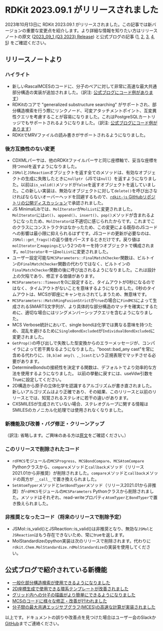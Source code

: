 # RDKit 2023.09.1 がリリースされました
2023年10月13日に RDKit 2023.09.1 がリリースされました。この記事では新バージョンの重要な変更点を紹介します。より詳細な情報を知りたい方はリリースノートの原文 ([2023_09_1 (Q3 2023) Release](https://github.com/rdkit/rdkit/releases/tag/Release_2023_09_1)) と公式ブログの記事 ([1](https://greglandrum.github.io/rdkit-blog/posts/2023-10-17-release-new-stuff-1.html), [2](https://greglandrum.github.io/rdkit-blog/posts/2023-10-21-2d-molecular-templates.html), [3](https://greglandrum.github.io/rdkit-blog/posts/2023-10-25-molsmatrixtogridimage.html), [4](https://greglandrum.github.io/rdkit-blog/posts/2023-10-27-mcswhatsnew.html), [5](https://greglandrum.github.io/rdkit-blog/posts/2023-11-08-introducingrascalmces.html)) をご確認ください。

## リリースノートより
### ハイライト
- 新しいRascalMCESのコードに、分子のペアに対して非常に高速な最大共通部分構造の実装が追加されました。（訳注: [公式ブログにコード例があります](https://greglandrum.github.io/rdkit-blog/posts/2023-11-08-introducingrascalmces.html)）
- RDKitのコアで "generalized substructure searching" がサポートされ、部分構造検索を行う際にリンクノード、可変アタッチメントポイント、互変異性クエリを考慮することが容易になりました。これはPostgreSQLカートリッジでもサポートされるようになりました。（訳注: [公式ブログにコード例があります](https://greglandrum.github.io/rdkit-blog/posts/2023-10-17-release-new-stuff-1.html)）
- RDKitでMRVファイルの読み書きがサポートされるようになりました。

### 後方互換性のない変更
- CDXMLパーサは、他のRDKitファイルパーサと同じ座標軸で、妥当な座標を持つmolを返すようになりました。
- `JSMol`と`JSReaction`オブジェクトを返す全てのメソッドは、有効なオブジェクトの生成に失敗したときに`nullptr`（JSでは`null`）を返すようになりました。以前は`is_valid()`メソッドが`false`を返すオブジェクトを返していました。この新しい実装は、無効なオブジェクトに対して`delete()`を呼び出さなければならないオーバーヘッドを回避するもので、[`rdkit-js` GitHubリポジトリの公開ディスカッション](https://github.com/rdkit/rdkit-js/discussions/336)で承認されました。
- JS MinimalLibでは、`MolIterator`が`MolList`に変更されました。`MolIterator`には`at()`、`append()`、`insert()`、`pop()`メソッドが含まれるようになったため、`MolIterator`は不適切に感じられたからです。これまでこのクラスにコンストラクタはなかったため、この変更による既存のJSコードへの影響は最小限に抑えられるはずです。JSコードの更新が必要なのは、`JSMol::get_frags()`の返り値をパースするときだけです。戻り値は`molIterator`と`mappings`という2つのキーを持つオブジェクトで構成されます。`molIterator`キーは`molList`に変更されました。
- ユーザー設定可能な`MCSParameters::FinalMatchChecker`関数は、ビルトインの`FinalMatchChecker`関数の代わりではなく、ビルトインの`FinalMatchChecker`関数の後に呼び出されるようになりました。これは設計上の欠陥であり、修正する価値があります。
- `MCSParameters::Timeout`を0に設定すると、タイムアウトが0秒になるのではなく、タイムアウトがないことを意味するようになりました。0秒のタイムアウトは、MCSが即座にキャンセルされてしまうため、無意味です。
- `MCSParameters::MatchRingFusionStrict`が`true`の場合に`FindMCS`によって生成されるSMARTS文字列が、より具体的な部分構造のマッチを確実にするために、適切な場合にはリングメンバーシップクエリを含むようになりました。
- MCS Verbose統計において、single bondは化学では異なる意味を持つため、混乱を避けるために`SingleBondExcluded`が`IndividualBondExcluded`に変更されました。
- `GetProp()`の呼び出しで失敗した型変換からのエラーメッセージが、コンパイラによって若干異なるようになりました。"boost::bad_any cast"を常に含める代わりに、`[B,b]ad any[\ ,_]cast`という正規表現でマッチさせる必要があります。
- DetermineBondsの接続性を決定する関数は、デフォルトでより効率的な方法を使用するようになりました。 以前の挙動に戻すには、useVdw引数をTrueに設定してください。
- 2D構造から原子の立体化学を認識するアルゴリズムが書き直されました。 新しいアルゴリズムはより正確であり、その結果、このリリースと以前のリリースとでは、知覚されるステレオに若干の違いがあります。
- CXSMILESが生成されていない場合、ステレオグループに関する情報はSMILESのカノニカル化処理では使用されなくなりました。

### 新機能及び改善・バグ修正・クリーンアップ
（訳注: 省略します。ご興味のある方は[原文](https://github.com/rdkit/rdkit/releases/tag/Release_2023_09_1)をご確認ください。）

### このリリースで削除されたコード
- `rdFMCS`モジュールの`MCSProgress`、`MCSBondCompare`、`MCSAtomCompare` Pythonクラスから、`compare`メソッドと`callback`メソッド（リリース2021.01から非推奨）が削除されました。`compare`メソッドと`callback`メソッドの両方が `__call__`で置き換えられました。
- `SetAtomTyper`メソッドと`SetBondTyper`メソッド（リリース2021.01から非推奨）が`rdFMCS`モジュールの`MCSParameters` Pythonクラスから削除されました。メソッドはそれぞれ、read-writeプロパティ`AtomTyper`と`BondTyper`で置き換えられました。

### 非推奨となったコード（将来のリリースで削除予定）
- JSMol::is_valid()とJSReaction::is_valid()は非推奨となり、無効な`JSMol`と`JSReaction`はもう存在できないため、常にtrueを返します。
- MolStandardizeのpython実装は次のリリースで削除されます。代わりに`rdkit.Chem.MolStandardize.rdMolStandardize`の実装を使用してください。

## 公式ブログで紹介されている新機能
- [一般化部分構造検索が使用できるようになりました](https://greglandrum.github.io/rdkit-blog/posts/2023-10-17-release-new-stuff-1.html)
- [2D座標生成で使用できる環系テンプレートが改善されました](https://greglandrum.github.io/rdkit-blog/posts/2023-10-21-2d-molecular-templates.html)
- [グリッド内への分子の描画がより簡単にできるようになりました](https://greglandrum.github.io/rdkit-blog/posts/2023-10-25-molsmatrixtogridimage.html)
- [MCSのコードに様々な修正・改善が行われました](https://greglandrum.github.io/rdkit-blog/posts/2023-10-27-mcswhatsnew.html)
- [分子間の最大共通エッジサブグラフ(MCES)の高速な計算が実装されました](https://greglandrum.github.io/rdkit-blog/posts/2023-11-08-introducingrascalmces.html)

以上です。ドキュメントの誤りや改善点を見つけた場合はユーザー会のSlackか[GitHub](https://github.com/rdkit-users-jp/rdkit-users-jp.github.io)までご連絡ください。
